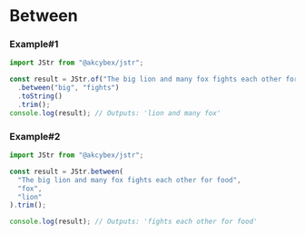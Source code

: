 # Between

### Example#1

```javascript
import JStr from "@akcybex/jstr";

const result = JStr.of("The big lion and many fox fights each other for food")
  .between("big", "fights")
  .toString()
  .trim();
console.log(result); // Outputs: 'lion and many fox'
```

### Example#2

```javascript
import JStr from "@akcybex/jstr";

const result = JStr.between(
  "The big lion and many fox fights each other for food",
  "fox",
  "lion"
).trim();

console.log(result); // Outputs: 'fights each other for food'
```
